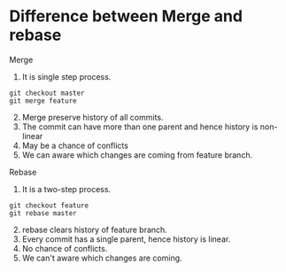 # Difference between Merge and rebase


Merge

1. It is single step process.
  ~~~
  git checkout master
  git merge feature
  ~~~
2. Merge preserve history of all commits.
3. The commit can have more than one parent and hence history is non-linear
4. May be a chance of conflicts
5. We can aware which changes are coming from feature branch.


Rebase

1. It is a two-step process.
  ~~~
  git checkout feature
  git rebase master
  ~~~
2. rebase clears history of feature branch.
3. Every commit has a single parent, hence history is linear.
4. No chance of conflicts.
5. We can't aware which changes are coming. 




